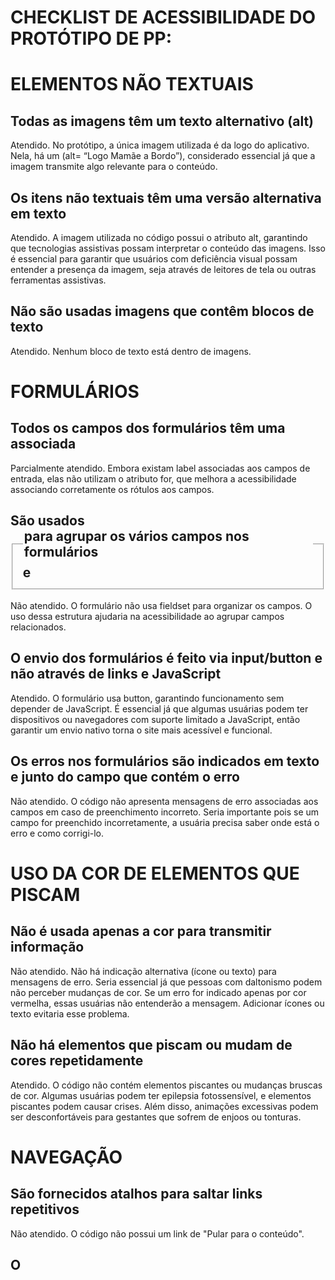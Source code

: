 # CHECKLIST DE ACESSIBILIDADE DO PROTÓTIPO DE PP:

# ELEMENTOS NÃO TEXTUAIS
## Todas as imagens têm um texto alternativo (alt) 
Atendido. No protótipo, a única imagem utilizada é da logo do aplicativo. Nela, há um (alt= “Logo Mamãe a Bordo”), considerado essencial já que a imagem transmite algo relevante para o conteúdo. 

## Os itens não textuais têm uma versão alternativa em texto
Atendido. A imagem utilizada no código possui o atributo alt, garantindo que tecnologias assistivas possam interpretar o conteúdo das imagens. Isso é essencial para garantir que usuários com deficiência visual possam entender a presença da imagem, seja através de leitores de tela ou outras ferramentas assistivas.

## Não são usadas imagens que contêm blocos de texto
Atendido. Nenhum bloco de texto está dentro de imagens.

# FORMULÁRIOS
## Todos os campos dos formulários têm uma <label> associada
Parcialmente atendido. Embora existam label associadas aos campos de entrada, elas não utilizam o atributo for, que melhora a acessibilidade associando corretamente os rótulos aos campos.

## São usados <fieldset> e <legend> para agrupar os vários campos nos formulários
Não atendido. O formulário não usa fieldset para organizar os campos. O uso dessa estrutura ajudaria na acessibilidade ao agrupar campos relacionados.

## O envio dos formulários é feito via input/button e não através de links e JavaScript
Atendido. O formulário usa button, garantindo funcionamento sem depender de JavaScript. É essencial já que algumas usuárias podem ter dispositivos ou navegadores com suporte limitado a JavaScript, então garantir um envio nativo torna o site mais acessível e funcional.

## Os erros nos formulários são indicados em texto e junto do campo que contém o erro
Não atendido. O código não apresenta mensagens de erro associadas aos campos em caso de preenchimento incorreto. Seria importante pois se um campo for preenchido incorretamente, a usuária precisa saber onde está o erro e como corrigi-lo. 

# USO DA COR DE ELEMENTOS QUE PISCAM
## Não é usada apenas a cor para transmitir informação
Não atendido. Não há indicação alternativa (ícone ou texto) para mensagens de erro. Seria essencial já que pessoas com daltonismo podem não perceber mudanças de cor. Se um erro for indicado apenas por cor vermelha, essas usuárias não entenderão a mensagem. Adicionar ícones ou texto evitaria esse problema.

## Não há elementos que piscam ou mudam de cores repetidamente
Atendido. O código não contém elementos piscantes ou mudanças bruscas de cor. Algumas usuárias podem ter epilepsia fotossensível, e elementos piscantes podem causar crises. Além disso, animações excessivas podem ser desconfortáveis para gestantes que sofrem de enjoos ou tonturas.

# NAVEGAÇÃO
## São fornecidos atalhos para saltar links repetitivos
Não atendido. O código não possui um link de "Pular para o conteúdo".

## O <title> das páginas é claro, direto e percetível e está intimamente relacionado com o conteúdo da mesma
Atendido. As páginas possuem title adequados e é essencial para a navegação.

## O site é navegável usando apenas o teclado
Atendido. É possível realizar o login e cadastro utilizando somente o teclado. 

# SEMÂNTICA E LEGIBILIDADE
## O conteúdo está estruturado de forma semântica
Atendido. As tags h2, p, label, e button são usadas corretamente.

## O idioma da página está indicado no HTML
Atendido. O código contém lang="pt-BR", permitindo que leitores de tela reconheçam o idioma.

## As tabelas têm headings <th> definidos
Não atendido. Não contêm tabelas, então esse critério não se aplica.

## O site funciona com as imagens desativadas
Atendido. Como todas as imagens possuem alt, o site continua funcional sem imagens.

## O site é legível e navegável com o CSS desativado
Parcialmente atendido. O HTML é estruturado, mas não há garantia de boa legibilidade sem CSS.

## O site é legível aumentando o texto 2 vezes
Parcialmente atendido. Não há garantia de que o layout não será quebrado ao aumentar a fonte, mas seria essencial já que algumas usuárias podem ter dificuldades visuais e precisarão aumentar o zoom da página.



